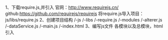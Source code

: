 1、下载require.js,并引入
    官网：http://www.requirejs.cn/
    github:https://github.com/requirejs/requirejs
    将require.js导入项目：js/libs/require.js
2、创建项目结构
    /-js
        /-libs
            /-require.js
        /-modules
            /-alterer.js
            /-dataService.js
        /-main.js
    /-index.html
3、编写js文件
    各模块以及总模块，html引入